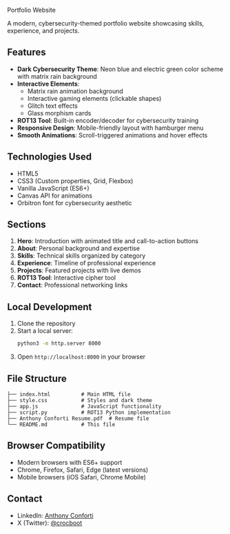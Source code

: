 Portfolio Website

A modern, cybersecurity-themed portfolio website showcasing skills, experience, and projects.

## Features

- **Dark Cybersecurity Theme**: Neon blue and electric green color scheme with matrix rain background
- **Interactive Elements**: 
  - Matrix rain animation background
  - Interactive gaming elements (clickable shapes)
  - Glitch text effects
  - Glass morphism cards
- **ROT13 Tool**: Built-in encoder/decoder for cybersecurity training
- **Responsive Design**: Mobile-friendly layout with hamburger menu
- **Smooth Animations**: Scroll-triggered animations and hover effects

## Technologies Used

- HTML5
- CSS3 (Custom properties, Grid, Flexbox)
- Vanilla JavaScript (ES6+)
- Canvas API for animations
- Orbitron font for cybersecurity aesthetic

## Sections

1. **Hero**: Introduction with animated title and call-to-action buttons
2. **About**: Personal background and expertise
3. **Skills**: Technical skills organized by category
4. **Experience**: Timeline of professional experience
5. **Projects**: Featured projects with live demos
6. **ROT13 Tool**: Interactive cipher tool
7. **Contact**: Professional networking links

## Local Development

1. Clone the repository
2. Start a local server:
   ```bash
   python3 -m http.server 8000
   ```
3. Open `http://localhost:8000` in your browser

## File Structure

```
├── index.html          # Main HTML file
├── style.css           # Styles and dark theme
├── app.js              # JavaScript functionality
├── script.py           # ROT13 Python implementation
├── Anthony Conforti Resume.pdf  # Resume file
└── README.md           # This file
```

## Browser Compatibility

- Modern browsers with ES6+ support
- Chrome, Firefox, Safari, Edge (latest versions)
- Mobile browsers (iOS Safari, Chrome Mobile)

## Contact

- LinkedIn: [Anthony Conforti](https://www.linkedin.com/in/anthony-conforti-65688b316/)
- X (Twitter): [@crocboot](https://x.com/crocboot) 
